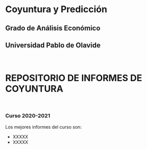 # Coyuntura y Predicción
## Grado de Análisis Económico
## Universidad Pablo de Olavide
&nbsp;  
# REPOSITORIO DE INFORMES DE COYUNTURA
&nbsp;  
### Curso 2020-2021
Los mejores informes del curso son:
* XXXXX 
* XXXXX
